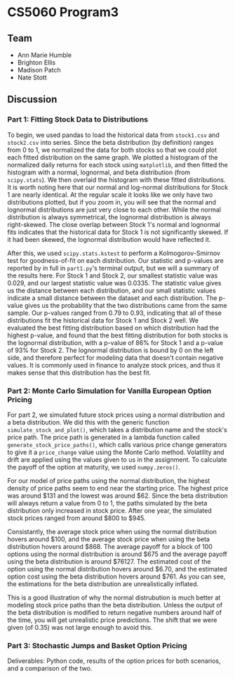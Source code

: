 # CS5060 Program3

## Team
- Ann Marie Humble
- Brighton Ellis
- Madison Patch
- Nate Stott

## Discussion

### Part 1: Fitting Stock Data to Distributions

To begin, we used pandas to load the historical data from `stock1.csv` and `stock2.csv` into series. Since the beta distribution (by definition) ranges from 0 to 1, we normalized the data for both stocks so that we could plot each fitted distribution on the same graph. We plotted a histogram of the normalized daily returns for each stock using `matplotlib`, and then fitted the histogram with a normal, lognormal, and beta distribution (from `scipy.stats`). We then overlaid the histogram with these fitted distributions. It is worth noting here that our normal and log-normal distributions for Stock 1 are nearly identical. At the regular scale it looks like we only have two distributions plotted, but if you zoom in, you will see that the normal and lognormal distributions are just very close to each other. While the normal distribution is always symmetrical, the lognormal distribution is always right-skewed. The close overlap between Stock 1's normal and lognormal fits indicates that the historical data for Stock 1 is not significantly skewed. If it had been skewed, the lognormal distribution would have reflected it.

After this, we used `scipy.stats.kstest` to perform a Kolmogorov-Smirnov test for goodness-of-fit on each distribution. Our statistic and p-values are reported by in full in `part1.py`'s terminal output, but we will a summary of the results here. For Stock 1 and Stock 2, our smallest statistic value was 0.029, and our largest statistic value was 0.0335. The statistic value gives us the distance between each distribution, and our small statistic values indicate a small distance between the dataset and each distribution. The p-value gives us the probability that the two distributions came from the same sample. Our p-values ranged from 0.79 to 0.93, indicating that all of these distributions fit the historical data for Stock 1 and Stock 2 well. We evaluated the best fitting distribution based on which distribution had the highest p-value, and found that the best fitting distribution for both stocks is the lognormal distribution, with a p-value of 86% for Stock 1 and a p-value of 93% for Stock 2. The lognormal distribution is bound by 0 on the left side, and therefore perfect for modeling data that doesn't contain negative values. It is commonly used in finance to analyze stock prices, and thus it makes sense that this distribution has the best fit.

### Part 2: Monte Carlo Simulation for Vanilla European Option Pricing

For part 2, we simulated future stock prices using a normal distribution and a beta distribution. We did this with the generic function `simulate_stock_and_plot()`, which takes a distribution name and the stock's price path. The price path is generated in a lambda function called `generate_stock_price_paths()`, which calls various price change generators to give it a `price_change` value using the Monte Carlo method. Volatility and drift are applied using the values given to us in the assignment. To calculate the payoff of the option at maturity, we used `numpy.zeros()`.

For our model of price paths using the normal distribution, the highest density of price paths seem to end near the starting price. The highest price was around $131 and the lowest was around $62. Since the beta distribution will always return a value from 0 to 1, the paths simulated by the beta distribution only increased in stock price. After one year, the simulated stock prices ranged from around $800 to $945.

Consistantly, the average stock price when using the normal distribution hovers around $100, and the average stock price when using the beta distribution hovers around $868. The average payoff for a block of 100 options using the normal distribution is around $675 and the average payoff using the beta distribution is around $76127. The estimated cost of the option using the normal distribution hovers around $6.70, and the estimated option cost using the beta distribution hovers around $761. As you can see, the estimations for the beta distribution are unrealistically inflated.

This is a good illustration of why the normal distrubution is much better at modeling stock price paths than the beta distribution. Unless the output of the beta distribution is modified to return negative numbers around half of the time, you will get unrealistic price predictions. The shift that we were given (of 0.35) was not large enough to avoid this.

### Part 3: Stochastic Jumps and Basket Option Pricing
Deliverables: Python code, results of the option prices for both scenarios, and a comparison of the two.

